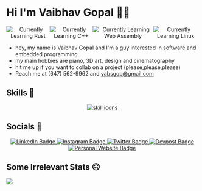 
# Hi I'm Vaibhav Gopal 👋🗿

<div id="badges" align="center" style="display:flex;">
  <img src="https://img.shields.io/badge/Currently_Learning-Rust-brown?logo=rust" alt="Currently Learning Rust"/>
  <img src="https://img.shields.io/badge/Currently_Learning-C++-orange?logo=cplusplus" alt="Currently Learning C++"/>
  <img src="https://img.shields.io/badge/Currently_Learning-WASM-violet?logo=webassembly" alt="Currently Learning Web Assembly"/>
  <img src="https://img.shields.io/badge/Currently_Learning-Linux-green?logo=linux" alt="Currently Learning Linux"/>
</div>

- hey, my name is Vaibhav Gopal and I'm a guy interested in software and embedded programming.
- my main hobbies are piano, 3D art, design and cinematography
- hit me up if you want to collab on a project (please,please,please)
- Reach me at (647) 562-9962 and vabsgop@gmail.com

## Skills 🦾

<div id="skills" align="center">
  <a href="https://skillicons.dev">
    <img src="https://skillicons.dev/icons?i=js,html,css,wasm,rust,cpp,bash,powershell, arduino,blender,figma,docker,gamemakerstudio,git,github,godot,heroku,linux,md,react,matlab,mysql,neovim,nextjs,nodejs,processing,py,raspberrypi,regex,selenium,tailwind,ts,vim,vite,webpack" alt="skill icons" />
  </a>
</div>

## Socials 🫥

<div id="socials" align="center" style="display:flex;">
  <div id="badges">
    <a href="https://www.linkedin.com/in/vaibhav-gopal/">
      <img src="https://img.shields.io/badge/LinkedIn-blue?style=for-the-badge&logo=linkedin&logoColor=white" alt="LinkedIn Badge"/>
    </a>
    <a href="https://www.instagram.com/alawngnome/">
      <img src="https://img.shields.io/badge/Instagram-purple?style=for-the-badge&logo=instagram&logoColor=white" alt="Instagram Badge"/>
    </a>
    <a href="https://twitter.com/emperorBaebhav">
      <img src="https://img.shields.io/badge/Twitter-blue?style=for-the-badge&logo=twitter&logoColor=white" alt="Twitter Badge"/>
    </a>
    <a href="https://devpost.com/vabsgop?ref_content=user-portfolio&ref_feature=portfolio&ref_medium=global-nav">
      <img src="https://img.shields.io/badge/Devpost-red?style=for-the-badge&logo=devpost&logoColor=white" alt="Devpost Badge"/>
    </a>
    <a href="https://google.com">
      <img src="https://img.shields.io/badge/Personal_Website-green?style=for-the-badge&logo=none&logoColor=white" alt="Personal Website Badge"/>
    </a>
  </div>
</div>

## Some Irrelevant Stats 🙃

<div align="center" id="stats" style="display:flex;">
  <img src="https://github-readme-stats.vercel.app/api/top-langs/?username=vaibhav-gopal&layout=compact&show_icons=true&title_color=ffffff&icon_color=34abeb&text_color=daf7dc&bg_color=151515" style="vertical-align: top;" />
  <!-- <img src="https://github-readme-stats.vercel.app/api?username=vaibhav-gopal&show_icons=true&title_color=ffffff&icon_color=34abeb&text_color=daf7dc&bg_color=151515&hide=contribs,prs" /> -->
</span>


